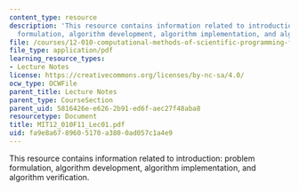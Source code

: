 ```yaml
---
content_type: resource
description: 'This resource contains information related to introduction: problem
  formulation, algorithm development, algorithm implementation, and algorithm verification.'
file: /courses/12-010-computational-methods-of-scientific-programming-fall-2011/fa9e8a6789605170a3800ad057c1a4e9_MIT12_010F11_Lec01.pdf
file_type: application/pdf
learning_resource_types:
- Lecture Notes
license: https://creativecommons.org/licenses/by-nc-sa/4.0/
ocw_type: OCWFile
parent_title: Lecture Notes
parent_type: CourseSection
parent_uid: 5816426e-e626-2b91-ed6f-aec27f48aba8
resourcetype: Document
title: MIT12_010F11_Lec01.pdf
uid: fa9e8a67-8960-5170-a380-0ad057c1a4e9
---
```

This resource contains information related to introduction: problem formulation, algorithm development, algorithm implementation, and algorithm verification.